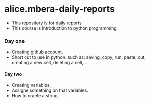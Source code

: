 # alice.mbera-daily-reports
- This repository is for daily reports 
- This course is Introduction to python programming 
### Day one
- Creating github account.
- Short cut to use in python. such as: saving, copy, run, paste, cut, creating a new cell, deleting a cell,...
#### Day two
- Creating variables.
- Assigne something on that variables.
-  How to craete a string.
    

